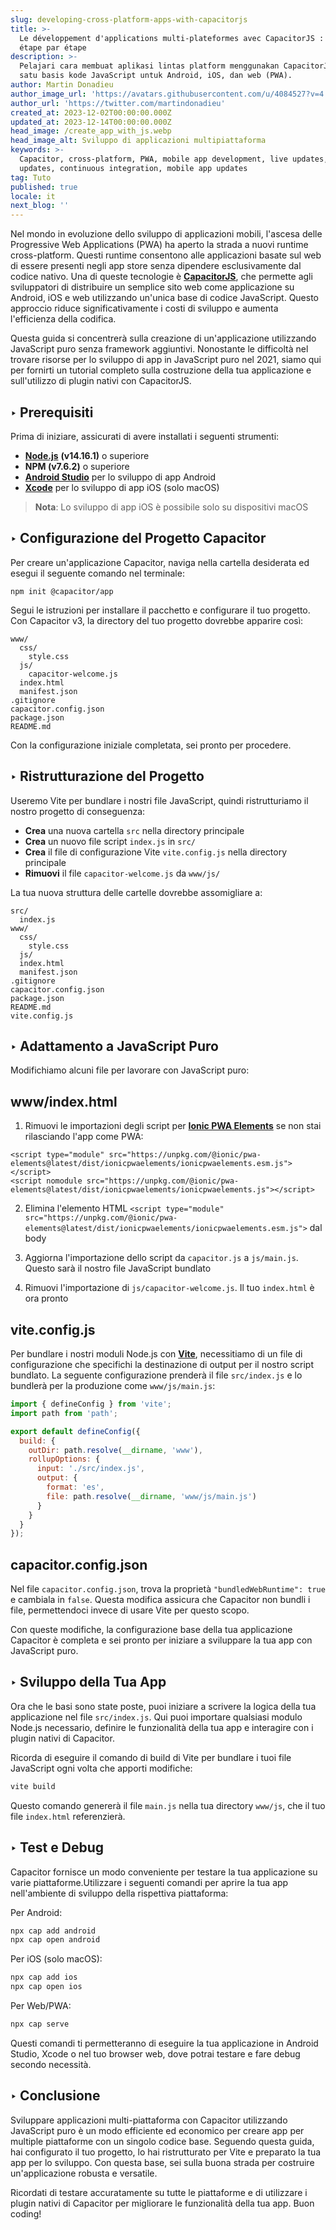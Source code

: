 ```yaml
---
slug: developing-cross-platform-apps-with-capacitorjs
title: >-
  Le développement d'applications multi-plateformes avec CapacitorJS : Un guide
  étape par étape
description: >-
  Pelajari cara membuat aplikasi lintas platform menggunakan CapacitorJS dengan
  satu basis kode JavaScript untuk Android, iOS, dan web (PWA).
author: Martin Donadieu
author_image_url: 'https://avatars.githubusercontent.com/u/4084527?v=4'
author_url: 'https://twitter.com/martindonadieu'
created_at: 2023-12-02T00:00:00.000Z
updated_at: 2023-12-14T00:00:00.000Z
head_image: /create_app_with_js.webp
head_image_alt: Sviluppo di applicazioni multipiattaforma
keywords: >-
  Capacitor, cross-platform, PWA, mobile app development, live updates, OTA
  updates, continuous integration, mobile app updates
tag: Tuto
published: true
locale: it
next_blog: ''
---
```


Nel mondo in evoluzione dello sviluppo di applicazioni mobili, l'ascesa delle Progressive Web Applications (PWA) ha aperto la strada a nuovi runtime cross-platform. Questi runtime consentono alle applicazioni basate sul web di essere presenti negli app store senza dipendere esclusivamente dal codice nativo. Una di queste tecnologie è [**CapacitorJS**](https://capacitorjs.com/), che permette agli sviluppatori di distribuire un semplice sito web come applicazione su Android, iOS e web utilizzando un'unica base di codice JavaScript. Questo approccio riduce significativamente i costi di sviluppo e aumenta l'efficienza della codifica.

Questa guida si concentrerà sulla creazione di un'applicazione utilizzando JavaScript puro senza framework aggiuntivi. Nonostante le difficoltà nel trovare risorse per lo sviluppo di app in JavaScript puro nel 2021, siamo qui per fornirti un tutorial completo sulla costruzione della tua applicazione e sull'utilizzo di plugin nativi con CapacitorJS.

## ‣ Prerequisiti

Prima di iniziare, assicurati di avere installati i seguenti strumenti:

- [**Node.js**](https://nodejs.org/en/) **(v14.16.1)** o superiore
- **NPM (v7.6.2)** o superiore
- [**Android Studio**](https://developer.android.com/studio/) per lo sviluppo di app Android
- [**Xcode**](https://apps.apple.com/de/app/xcode/id497799835/?mt=12) per lo sviluppo di app iOS (solo macOS)

> **Nota**: Lo sviluppo di app iOS è possibile solo su dispositivi macOS

## ‣ Configurazione del Progetto Capacitor

Per creare un'applicazione Capacitor, naviga nella cartella desiderata ed esegui il seguente comando nel terminale:

```
npm init @capacitor/app
```

Segui le istruzioni per installare il pacchetto e configurare il tuo progetto. Con Capacitor v3, la directory del tuo progetto dovrebbe apparire così:

```
www/
  css/
    style.css
  js/
    capacitor-welcome.js
  index.html
  manifest.json
.gitignore
capacitor.config.json
package.json
README.md
```

Con la configurazione iniziale completata, sei pronto per procedere.

## ‣ Ristrutturazione del Progetto

Useremo Vite per bundlare i nostri file JavaScript, quindi ristrutturiamo il nostro progetto di conseguenza:

- **Crea** una nuova cartella `src` nella directory principale
- **Crea** un nuovo file script `index.js` in `src/`
- **Crea** il file di configurazione Vite `vite.config.js` nella directory principale
- **Rimuovi** il file `capacitor-welcome.js` da `www/js/`

La tua nuova struttura delle cartelle dovrebbe assomigliare a:

```
src/
  index.js
www/
  css/
    style.css
  js/
  index.html
  manifest.json
.gitignore
capacitor.config.json
package.json
README.md
vite.config.js
```

## ‣ Adattamento a JavaScript Puro

Modifichiamo alcuni file per lavorare con JavaScript puro:

## www/index.html

1. Rimuovi le importazioni degli script per [**Ionic PWA Elements**](https://capacitorjs.com/docs/web/pwa-elements/) se non stai rilasciando l'app come PWA:

```
<script type="module" src="https://unpkg.com/@ionic/pwa-elements@latest/dist/ionicpwaelements/ionicpwaelements.esm.js"></script>
<script nomodule src="https://unpkg.com/@ionic/pwa-elements@latest/dist/ionicpwaelements/ionicpwaelements.js"></script>
```

2. Elimina l'elemento HTML `<script type="module" src="https://unpkg.com/@ionic/pwa-elements@latest/dist/ionicpwaelements/ionicpwaelements.esm.js">` dal body

3. Aggiorna l'importazione dello script da `capacitor.js` a `js/main.js`. Questo sarà il nostro file JavaScript bundlato

4. Rimuovi l'importazione di `js/capacitor-welcome.js`. Il tuo `index.html` è ora pronto

## vite.config.js

Per bundlare i nostri moduli Node.js con [**Vite**](https://vitejs.dev/), necessitiamo di un file di configurazione che specifichi la destinazione di output per il nostro script bundlato. La seguente configurazione prenderà il file `src/index.js` e lo bundlerà per la produzione come `www/js/main.js`:

```javascript
import { defineConfig } from 'vite';
import path from 'path';

export default defineConfig({
  build: {
    outDir: path.resolve(__dirname, 'www'),
    rollupOptions: {
      input: './src/index.js',
      output: {
        format: 'es',
        file: path.resolve(__dirname, 'www/js/main.js')
      }
    }
  }
});
```

## capacitor.config.json

Nel file `capacitor.config.json`, trova la proprietà `"bundledWebRuntime": true` e cambiala in `false`. Questa modifica assicura che Capacitor non bundli i file, permettendoci invece di usare Vite per questo scopo.

Con queste modifiche, la configurazione base della tua applicazione Capacitor è completa e sei pronto per iniziare a sviluppare la tua app con JavaScript puro.

## ‣ Sviluppo della Tua App

Ora che le basi sono state poste, puoi iniziare a scrivere la logica della tua applicazione nel file `src/index.js`. Qui puoi importare qualsiasi modulo Node.js necessario, definire le funzionalità della tua app e interagire con i plugin nativi di Capacitor.

Ricorda di eseguire il comando di build di Vite per bundlare i tuoi file JavaScript ogni volta che apporti modifiche:

```bash
vite build
```

Questo comando genererà il file `main.js` nella tua directory `www/js`, che il tuo file `index.html` referenzierà.

## ‣ Test e Debug

Capacitor fornisce un modo conveniente per testare la tua applicazione su varie piattaforme.Utilizzare i seguenti comandi per aprire la tua app nell'ambiente di sviluppo della rispettiva piattaforma:

Per Android:
```bash
npx cap add android
npx cap open android
```

Per iOS (solo macOS):
```bash
npx cap add ios
npx cap open ios
```

Per Web/PWA:
```bash
npx cap serve
```

Questi comandi ti permetteranno di eseguire la tua applicazione in Android Studio, Xcode o nel tuo browser web, dove potrai testare e fare debug secondo necessità.

## ‣ Conclusione

Sviluppare applicazioni multi-piattaforma con Capacitor utilizzando JavaScript puro è un modo efficiente ed economico per creare app per multiple piattaforme con un singolo codice base. Seguendo questa guida, hai configurato il tuo progetto, lo hai ristrutturato per Vite e preparato la tua app per lo sviluppo. Con questa base, sei sulla buona strada per costruire un'applicazione robusta e versatile.

Ricordati di testare accuratamente su tutte le piattaforme e di utilizzare i plugin nativi di Capacitor per migliorare le funzionalità della tua app. Buon coding!